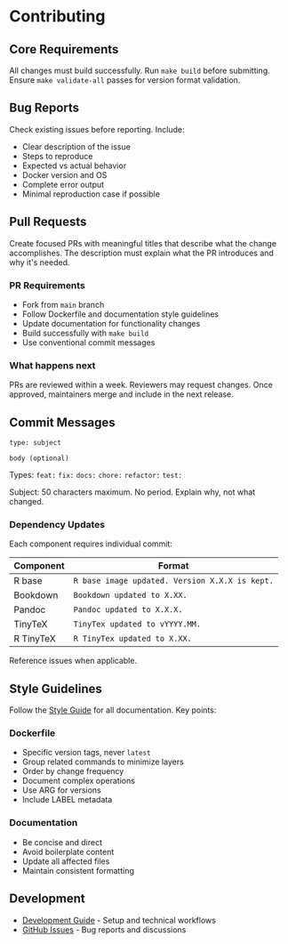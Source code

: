 # Contributing

## Core Requirements

All changes must build successfully. Run `make build` before submitting. Ensure `make validate-all` passes for version format validation.

## Bug Reports

Check existing issues before reporting. Include:

- Clear description of the issue
- Steps to reproduce
- Expected vs actual behavior
- Docker version and OS
- Complete error output
- Minimal reproduction case if possible

## Pull Requests

Create focused PRs with meaningful titles that describe what the change accomplishes. The description must explain what the PR introduces and why it's needed.

### PR Requirements

- Fork from `main` branch
- Follow Dockerfile and documentation style guidelines
- Update documentation for functionality changes
- Build successfully with `make build`
- Use conventional commit messages

### What happens next

PRs are reviewed within a week. Reviewers may request changes. Once approved, maintainers merge and include in the next release.

## Commit Messages

```
type: subject

body (optional)
```

Types: `feat:` `fix:` `docs:` `chore:` `refactor:` `test:`

Subject: 50 characters maximum. No period. Explain why, not what changed.

### Dependency Updates

Each component requires individual commit:

| Component | Format |
|-----------|--------|
| R base | `R base image updated. Version X.X.X is kept.` |
| Bookdown | `Bookdown updated to X.XX.` |
| Pandoc | `Pandoc updated to X.X.X.` |
| TinyTeX | `TinyTex updated to vYYYY.MM.` |
| R TinyTeX | `R TinyTex updated to X.XX.` |

Reference issues when applicable.

## Style Guidelines

Follow the [Style Guide](STYLE_GUIDE.md) for all documentation. Key points:

### Dockerfile
- Specific version tags, never `latest`
- Group related commands to minimize layers
- Order by change frequency
- Document complex operations
- Use ARG for versions
- Include LABEL metadata

### Documentation
- Be concise and direct
- Avoid boilerplate content
- Update all affected files
- Maintain consistent formatting

## Development

- [Development Guide](DEVELOPMENT.md) - Setup and technical workflows
- [GitHub Issues](https://github.com/fsbcg-ubt/docker-bookdown/issues) - Bug reports and discussions
